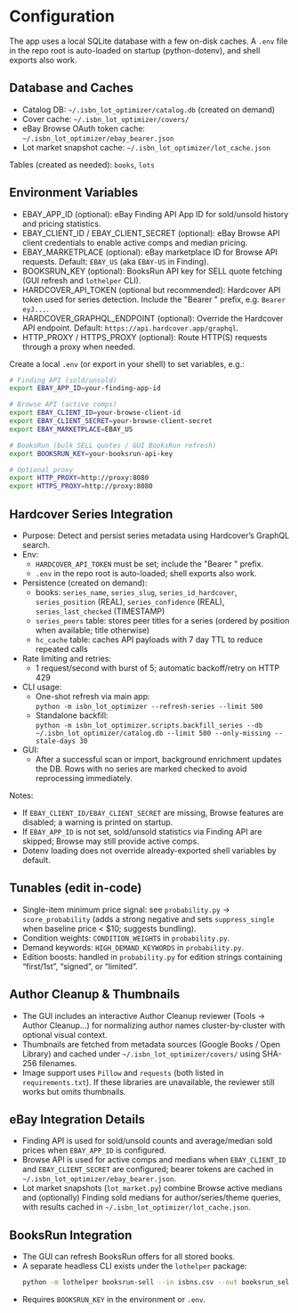 # Configuration

The app uses a local SQLite database with a few on-disk caches. A `.env` file in the repo root is auto-loaded on startup (python-dotenv), and shell exports also work.

## Database and Caches
- Catalog DB: `~/.isbn_lot_optimizer/catalog.db` (created on demand)
- Cover cache: `~/.isbn_lot_optimizer/covers/`
- eBay Browse OAuth token cache: `~/.isbn_lot_optimizer/ebay_bearer.json`
- Lot market snapshot cache: `~/.isbn_lot_optimizer/lot_cache.json`

Tables (created as needed): `books`, `lots`

## Environment Variables
- EBAY_APP_ID (optional): eBay Finding API App ID for sold/unsold history and pricing statistics.
- EBAY_CLIENT_ID / EBAY_CLIENT_SECRET (optional): eBay Browse API client credentials to enable active comps and median pricing.
- EBAY_MARKETPLACE (optional): eBay marketplace ID for Browse API requests. Default: `EBAY_US` (aka `EBAY-US` in Finding).
- BOOKSRUN_KEY (optional): BooksRun API key for SELL quote fetching (GUI refresh and `lothelper` CLI).
- HARDCOVER_API_TOKEN (optional but recommended): Hardcover API token used for series detection. Include the "Bearer " prefix, e.g. `Bearer eyJ...`.
- HARDCOVER_GRAPHQL_ENDPOINT (optional): Override the Hardcover API endpoint. Default: `https://api.hardcover.app/graphql`.
- HTTP_PROXY / HTTPS_PROXY (optional): Route HTTP(S) requests through a proxy when needed.

Create a local `.env` (or export in your shell) to set variables, e.g.:
```bash
# Finding API (sold/unsold)
export EBAY_APP_ID=your-finding-app-id

# Browse API (active comps)
export EBAY_CLIENT_ID=your-browse-client-id
export EBAY_CLIENT_SECRET=your-browse-client-secret
export EBAY_MARKETPLACE=EBAY_US

# BooksRun (bulk SELL quotes / GUI BooksRun refresh)
export BOOKSRUN_KEY=your-booksrun-api-key

# Optional proxy
export HTTP_PROXY=http://proxy:8080
export HTTPS_PROXY=http://proxy:8080
```

## Hardcover Series Integration

- Purpose: Detect and persist series metadata using Hardcover’s GraphQL search.
- Env:
  - `HARDCOVER_API_TOKEN` must be set; include the "Bearer " prefix.
  - `.env` in the repo root is auto-loaded; shell exports also work.
- Persistence (created on demand):
  - books: `series_name`, `series_slug`, `series_id_hardcover`, `series_position` (REAL), `series_confidence` (REAL), `series_last_checked` (TIMESTAMP)
  - `series_peers` table: stores peer titles for a series (ordered by position when available; title otherwise)
  - `hc_cache` table: caches API payloads with 7 day TTL to reduce repeated calls
- Rate limiting and retries:
  - 1 request/second with burst of 5; automatic backoff/retry on HTTP 429
- CLI usage:
  - One-shot refresh via main app:  
    `python -m isbn_lot_optimizer --refresh-series --limit 500`
  - Standalone backfill:  
    `python -m isbn_lot_optimizer.scripts.backfill_series --db ~/.isbn_lot_optimizer/catalog.db --limit 500 --only-missing --stale-days 30`
- GUI:
  - After a successful scan or import, background enrichment updates the DB. Rows with no series are marked checked to avoid reprocessing immediately.

Notes:
- If `EBAY_CLIENT_ID/EBAY_CLIENT_SECRET` are missing, Browse features are disabled; a warning is printed on startup.
- If `EBAY_APP_ID` is not set, sold/unsold statistics via Finding API are skipped; Browse may still provide active comps.
- Dotenv loading does not override already-exported shell variables by default.

## Tunables (edit in-code)
- Single-item minimum price signal: see `probability.py` → `score_probability` (adds a strong negative and sets `suppress_single` when baseline price < $10; suggests bundling).
- Condition weights: `CONDITION_WEIGHTS` in `probability.py`.
- Demand keywords: `HIGH_DEMAND_KEYWORDS` in `probability.py`.
- Edition boosts: handled in `probability.py` for edition strings containing “first/1st”, “signed”, or “limited”.

## Author Cleanup & Thumbnails
- The GUI includes an interactive Author Cleanup reviewer (Tools → Author Cleanup…) for normalizing author names cluster-by-cluster with optional visual context.
- Thumbnails are fetched from metadata sources (Google Books / Open Library) and cached under `~/.isbn_lot_optimizer/covers/` using SHA-256 filenames.
- Image support uses `Pillow` and `requests` (both listed in `requirements.txt`). If these libraries are unavailable, the reviewer still works but omits thumbnails.

## eBay Integration Details
- Finding API is used for sold/unsold counts and average/median sold prices when `EBAY_APP_ID` is configured.
- Browse API is used for active comps and medians when `EBAY_CLIENT_ID` and `EBAY_CLIENT_SECRET` are configured; bearer tokens are cached in `~/.isbn_lot_optimizer/ebay_bearer.json`.
- Lot market snapshots (`lot_market.py`) combine Browse active medians and (optionally) Finding sold medians for author/series/theme queries, with results cached in `~/.isbn_lot_optimizer/lot_cache.json`.

## BooksRun Integration
- The GUI can refresh BooksRun offers for all stored books.
- A separate headless CLI exists under the `lothelper` package:
  ```bash
  python -m lothelper booksrun-sell --in isbns.csv --out booksrun_sell_quotes.csv
  ```
- Requires `BOOKSRUN_KEY` in the environment or `.env`.
